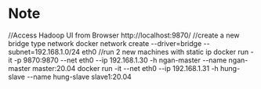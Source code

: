 # Note
//Access Hadoop UI from Browser
http://localhost:9870/
//create a new bridge type network
docker network create --driver=bridge --subnet=192.168.1.0/24 eth0
//run 2 new machines with static ip
docker run -it -p 9870:9870 --net eth0 --ip 192.168.1.30 -h ngan-master --name ngan-master master:20.04
docker run -it --net eth0 --ip 192.168.1.31 -h hung-slave --name hung-slave slave1:20.04
